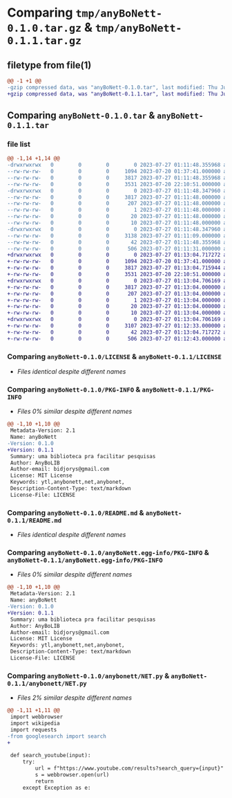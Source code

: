 # Comparing `tmp/anyBoNett-0.1.0.tar.gz` & `tmp/anyBoNett-0.1.1.tar.gz`

## filetype from file(1)

```diff
@@ -1 +1 @@
-gzip compressed data, was "anyBoNett-0.1.0.tar", last modified: Thu Jul 27 01:11:48 2023, max compression
+gzip compressed data, was "anyBoNett-0.1.1.tar", last modified: Thu Jul 27 01:13:04 2023, max compression
```

## Comparing `anyBoNett-0.1.0.tar` & `anyBoNett-0.1.1.tar`

### file list

```diff
@@ -1,14 +1,14 @@
-drwxrwxrwx   0        0        0        0 2023-07-27 01:11:48.355968 anyBoNett-0.1.0/
--rw-rw-rw-   0        0        0     1094 2023-07-20 01:37:41.000000 anyBoNett-0.1.0/LICENSE
--rw-rw-rw-   0        0        0     3817 2023-07-27 01:11:48.355968 anyBoNett-0.1.0/PKG-INFO
--rw-rw-rw-   0        0        0     3531 2023-07-20 22:10:51.000000 anyBoNett-0.1.0/README.md
-drwxrwxrwx   0        0        0        0 2023-07-27 01:11:48.347960 anyBoNett-0.1.0/anyBoNett.egg-info/
--rw-rw-rw-   0        0        0     3817 2023-07-27 01:11:48.000000 anyBoNett-0.1.0/anyBoNett.egg-info/PKG-INFO
--rw-rw-rw-   0        0        0      207 2023-07-27 01:11:48.000000 anyBoNett-0.1.0/anyBoNett.egg-info/SOURCES.txt
--rw-rw-rw-   0        0        0        1 2023-07-27 01:11:48.000000 anyBoNett-0.1.0/anyBoNett.egg-info/dependency_links.txt
--rw-rw-rw-   0        0        0       20 2023-07-27 01:11:48.000000 anyBoNett-0.1.0/anyBoNett.egg-info/requires.txt
--rw-rw-rw-   0        0        0       10 2023-07-27 01:11:48.000000 anyBoNett-0.1.0/anyBoNett.egg-info/top_level.txt
-drwxrwxrwx   0        0        0        0 2023-07-27 01:11:48.347960 anyBoNett-0.1.0/anybonett/
--rw-rw-rw-   0        0        0     3138 2023-07-27 01:11:09.000000 anyBoNett-0.1.0/anybonett/NET.py
--rw-rw-rw-   0        0        0       42 2023-07-27 01:11:48.355968 anyBoNett-0.1.0/setup.cfg
--rw-rw-rw-   0        0        0      506 2023-07-27 01:11:31.000000 anyBoNett-0.1.0/setup.py
+drwxrwxrwx   0        0        0        0 2023-07-27 01:13:04.717272 anyBoNett-0.1.1/
+-rw-rw-rw-   0        0        0     1094 2023-07-20 01:37:41.000000 anyBoNett-0.1.1/LICENSE
+-rw-rw-rw-   0        0        0     3817 2023-07-27 01:13:04.715944 anyBoNett-0.1.1/PKG-INFO
+-rw-rw-rw-   0        0        0     3531 2023-07-20 22:10:51.000000 anyBoNett-0.1.1/README.md
+drwxrwxrwx   0        0        0        0 2023-07-27 01:13:04.706169 anyBoNett-0.1.1/anyBoNett.egg-info/
+-rw-rw-rw-   0        0        0     3817 2023-07-27 01:13:04.000000 anyBoNett-0.1.1/anyBoNett.egg-info/PKG-INFO
+-rw-rw-rw-   0        0        0      207 2023-07-27 01:13:04.000000 anyBoNett-0.1.1/anyBoNett.egg-info/SOURCES.txt
+-rw-rw-rw-   0        0        0        1 2023-07-27 01:13:04.000000 anyBoNett-0.1.1/anyBoNett.egg-info/dependency_links.txt
+-rw-rw-rw-   0        0        0       20 2023-07-27 01:13:04.000000 anyBoNett-0.1.1/anyBoNett.egg-info/requires.txt
+-rw-rw-rw-   0        0        0       10 2023-07-27 01:13:04.000000 anyBoNett-0.1.1/anyBoNett.egg-info/top_level.txt
+drwxrwxrwx   0        0        0        0 2023-07-27 01:13:04.706169 anyBoNett-0.1.1/anybonett/
+-rw-rw-rw-   0        0        0     3107 2023-07-27 01:12:33.000000 anyBoNett-0.1.1/anybonett/NET.py
+-rw-rw-rw-   0        0        0       42 2023-07-27 01:13:04.717272 anyBoNett-0.1.1/setup.cfg
+-rw-rw-rw-   0        0        0      506 2023-07-27 01:12:43.000000 anyBoNett-0.1.1/setup.py
```

### Comparing `anyBoNett-0.1.0/LICENSE` & `anyBoNett-0.1.1/LICENSE`

 * *Files identical despite different names*

### Comparing `anyBoNett-0.1.0/PKG-INFO` & `anyBoNett-0.1.1/PKG-INFO`

 * *Files 0% similar despite different names*

```diff
@@ -1,10 +1,10 @@
 Metadata-Version: 2.1
 Name: anyBoNett
-Version: 0.1.0
+Version: 0.1.1
 Summary: uma biblioteca pra facilitar pesquisas
 Author: AnyBoLIB
 Author-email: bidjorys@gmail.com
 License: MIT License
 Keywords: ytl,anybonett,net,anybonet,
 Description-Content-Type: text/markdown
 License-File: LICENSE
```

### Comparing `anyBoNett-0.1.0/README.md` & `anyBoNett-0.1.1/README.md`

 * *Files identical despite different names*

### Comparing `anyBoNett-0.1.0/anyBoNett.egg-info/PKG-INFO` & `anyBoNett-0.1.1/anyBoNett.egg-info/PKG-INFO`

 * *Files 0% similar despite different names*

```diff
@@ -1,10 +1,10 @@
 Metadata-Version: 2.1
 Name: anyBoNett
-Version: 0.1.0
+Version: 0.1.1
 Summary: uma biblioteca pra facilitar pesquisas
 Author: AnyBoLIB
 Author-email: bidjorys@gmail.com
 License: MIT License
 Keywords: ytl,anybonett,net,anybonet,
 Description-Content-Type: text/markdown
 License-File: LICENSE
```

### Comparing `anyBoNett-0.1.0/anybonett/NET.py` & `anyBoNett-0.1.1/anybonett/NET.py`

 * *Files 2% similar despite different names*

```diff
@@ -1,11 +1,11 @@
 import webbrowser
 import wikipedia
 import requests
-from googlesearch import search
+
 
 def search_youtube(input):
     try:
         url = f"https://www.youtube.com/results?search_query={input}"
         s = webbrowser.open(url)
         return
     except Exception as e:
```

